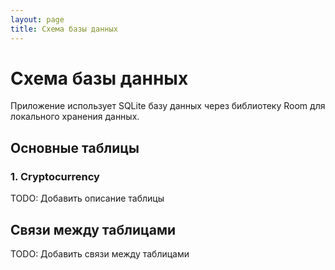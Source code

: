 ```yaml
---
layout: page
title: Схема базы данных
---
```


# Схема базы данных

Приложение использует SQLite базу данных через библиотеку Room для локального хранения данных.

## Основные таблицы

### 1. Cryptocurrency

TODO: Добавить описание таблицы

## Связи между таблицами

TODO: Добавить связи между таблицами
